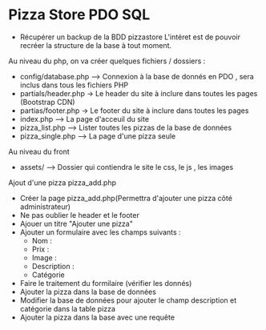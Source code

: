 # Pizza Store PDO SQL

- Récupérer un backup de la BDD pizzastore
L'intéret est de pouvoir recréer la structure de la base à tout moment.

Au niveau du php, on va créer quelques fichiers / dossiers : 
- config/database.php --> Connexion à la base de donnés en PDO , sera inclus dans tous les fichiers PHP 
- partials/header.php -> Le header du site à inclure dans toutes les pages (Bootstrap CDN)
- partias/footer.php -> Le footer du site à inclure dans toutes les pages 
- index.php --> La page d'acceuil du site 
- pizza_list.php --> Lister toutes les pizzas de la base de données 
- pizza_single.php --> La page d'une pizza seule 

Au niveau du front
- assets/ --> Dossier qui contiendra le site le css, le js , les images 


Ajout d'une pizza pizza_add.php

- Créer la page pizza_add.php(Permettra d'ajouter une pizza côté administrateur)
- Ne pas oublier le header et le footer
- Ajouer un titre "Ajouter une pizza" 
- Ajouter un formulaire avec les champs suivants : 
    - Nom : 
    - Prix :
    - Image :
    - Description :
    - Catégorie
- Faire le traitement du formilaire (vérifier les donnés)
- Ajouter la pizza dans la base de données 
- Modifier la base de données pour ajouter le champ description et catégorie dans la table pizza
- Ajouter la pizza dans la base avec une requête